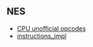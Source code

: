 ## NES

- [CPU unofficial opcodes](http://wiki.nesdev.com/w/index.php/CPU_unofficial_opcodes)
- [instructions_impl](https://github.com/missblit/nesnes/blob/master/instructions_impl.h#L4)
